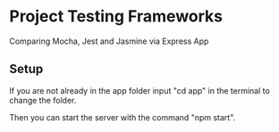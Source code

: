 # Project Testing Frameworks

Comparing Mocha, Jest and Jasmine via Express App

## Setup

If you are not already in the app folder input "cd app" in the terminal to change the folder.

Then you can start the server with the command "npm start".
